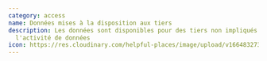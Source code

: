 ```yaml
---
category: access
name: Données mises à la disposition aux tiers
description: Les données sont disponibles pour des tiers non impliqués dans
  l'activité de données
icon: https://res.cloudinary.com/helpful-places/image/upload/v1664832731/dtpr-icons/access/3rdparty_ry5dxb.svg
---
```

